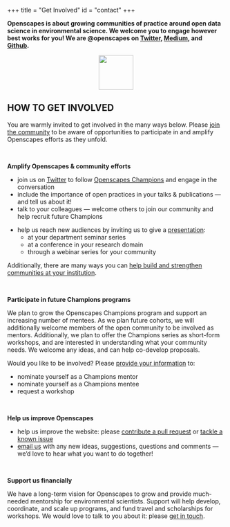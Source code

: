 +++
title = "Get Involved"
id = "contact"
+++

**Openscapes is about growing communities of practice around open data science in environmental science. We welcome you to engage however best works for you! We are @openscapes on [Twitter](https://twitter.com/openscapes), [Medium](https://medium.com/@openscapes), and [Github](https://github.com/openscapes).** 

<center><img src="/img/horst_openscapes_mountains_salmon.png" width="80px"></center>

## HOW TO GET INVOLVED

You are warmly invited to get involved in the many ways below. Please [join the community](https://docs.google.com/forms/d/e/1FAIpQLSdgVXRp3V-w94GPWkR31RUfyBl37EphdQSlCOcnyeNlf8OLWw/viewform?usp=sf_link) to be aware of opportunities to participate in and amplify Openscapes efforts as they unfold.

<br>

**Amplify Openscapes & community efforts**

- join us on [Twitter](https://twitter.com/openscapes) to follow [Openscapes Champions](/champions/) and engage in the conversation
- include the importance of open practices in your talks & publications — and tell us about it!
- talk to your colleagues — welcome others to join our community and help recruit future Champions
<!--- - Share your short story of how open data science practices have influenced your research --->
- help us reach new audiences by inviting us to give a [presentation](/media): 
  - at your department seminar series
  - at a conference in your research domain
  - through a webinar series for your community

<!--RStudio Community --->  

Additionally, there are many ways you can [help build and strengthen communities at your institution](/blog/2018/11/06/build-communities/).  


<br>

**Participate in future Champions programs**   

We plan to grow the Openscapes Champions program and support an increasing number of mentees. As we plan future cohorts, we will additionally welcome members of the open community to be involved as mentors. Additionally, we plan to offer the Champions series as short-form workshops, and are interested in understanding what your community needs. We welcome any ideas, and can help co-develop proposals.  

Would you like to be involved? Please [provide your information](https://docs.google.com/forms/d/e/1FAIpQLSdgVXRp3V-w94GPWkR31RUfyBl37EphdQSlCOcnyeNlf8OLWw/viewform?usp=sf_link) to:

- nominate yourself as a Champions mentor
- nominate yourself as a Champions mentee
- request a workshop 

<br>

**Help us improve Openscapes**  

- help us improve the website: please [contribute a pull request](https://github.com/Openscapes/website) or [tackle a known issue](https://github.com/Openscapes/website/labels/help%20please)
- [email us](mailto:openscapes@nceas.ucsb.edu) with any new ideas, suggestions, questions and comments — we’d love to hear what you want to do together!

<br> 

**Support us financially**

We have a long-term vision for Openscapes to grow and provide much-needed mentorship for environmental scientists. Support will help develop, coordinate, and scale up programs, and fund travel and scholarships for workshops. We would love to talk to you about it: please [get in touch](mailto:openscapes@nceas.ucsb.edu).

<br>
